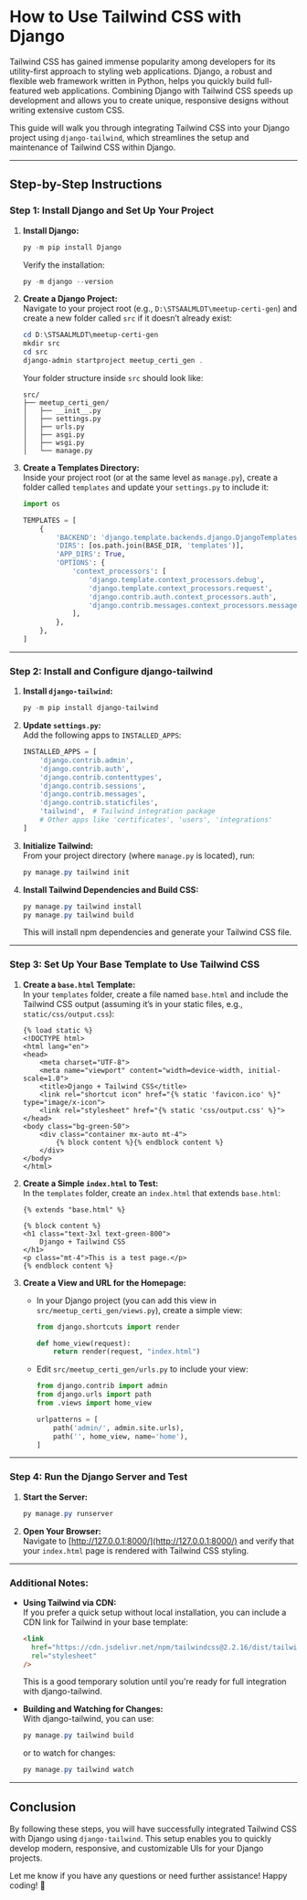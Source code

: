 # How to Use Tailwind CSS with Django

Tailwind CSS has gained immense popularity among developers for its utility-first approach to styling web applications. Django, a robust and flexible web framework written in Python, helps you quickly build full-featured web applications. Combining Django with Tailwind CSS speeds up development and allows you to create unique, responsive designs without writing extensive custom CSS.

This guide will walk you through integrating Tailwind CSS into your Django project using `django-tailwind`, which streamlines the setup and maintenance of Tailwind CSS within Django.

---

## **Step-by-Step Instructions**

### **Step 1: Install Django and Set Up Your Project**

1. **Install Django:**

   ```powershell
   py -m pip install Django
   ```

   Verify the installation:

   ```powershell
   py -m django --version
   ```

2. **Create a Django Project:**  
   Navigate to your project root (e.g., `D:\STSAALMLDT\meetup-certi-gen`) and create a new folder called `src` if it doesn’t already exist:

   ```powershell
   cd D:\STSAALMLDT\meetup-certi-gen
   mkdir src
   cd src
   django-admin startproject meetup_certi_gen .
   ```

   Your folder structure inside `src` should look like:

   ```
   src/
   ├── meetup_certi_gen/
   │   ├── __init__.py
   │   ├── settings.py
   │   ├── urls.py
   │   ├── asgi.py
   │   ├── wsgi.py
   │   └── manage.py
   ```

3. **Create a Templates Directory:**  
   Inside your project root (or at the same level as `manage.py`), create a folder called `templates` and update your `settings.py` to include it:

   ```python
   import os

   TEMPLATES = [
       {
           'BACKEND': 'django.template.backends.django.DjangoTemplates',
           'DIRS': [os.path.join(BASE_DIR, 'templates')],
           'APP_DIRS': True,
           'OPTIONS': {
               'context_processors': [
                   'django.template.context_processors.debug',
                   'django.template.context_processors.request',
                   'django.contrib.auth.context_processors.auth',
                   'django.contrib.messages.context_processors.messages',
               ],
           },
       },
   ]
   ```

---

### **Step 2: Install and Configure django-tailwind**

1. **Install `django-tailwind`:**

   ```powershell
   py -m pip install django-tailwind
   ```

2. **Update `settings.py`:**  
   Add the following apps to `INSTALLED_APPS`:

   ```python
   INSTALLED_APPS = [
       'django.contrib.admin',
       'django.contrib.auth',
       'django.contrib.contenttypes',
       'django.contrib.sessions',
       'django.contrib.messages',
       'django.contrib.staticfiles',
       'tailwind',  # Tailwind integration package
       # Other apps like 'certificates', 'users', 'integrations'
   ]
   ```

3. **Initialize Tailwind:**  
   From your project directory (where `manage.py` is located), run:

   ```powershell
   py manage.py tailwind init
   ```

4. **Install Tailwind Dependencies and Build CSS:**

   ```powershell
   py manage.py tailwind install
   py manage.py tailwind build
   ```

   This will install npm dependencies and generate your Tailwind CSS file.

---

### **Step 3: Set Up Your Base Template to Use Tailwind CSS**

1. **Create a `base.html` Template:**  
   In your `templates` folder, create a file named `base.html` and include the Tailwind CSS output (assuming it’s in your static files, e.g., `static/css/output.css`):

   ```django
   {% load static %}
   <!DOCTYPE html>
   <html lang="en">
   <head>
       <meta charset="UTF-8">
       <meta name="viewport" content="width=device-width, initial-scale=1.0">
       <title>Django + Tailwind CSS</title>
       <link rel="shortcut icon" href="{% static 'favicon.ico' %}" type="image/x-icon">
       <link rel="stylesheet" href="{% static 'css/output.css' %}">
   </head>
   <body class="bg-green-50">
       <div class="container mx-auto mt-4">
           {% block content %}{% endblock content %}
       </div>
   </body>
   </html>
   ```

2. **Create a Simple `index.html` to Test:**  
   In the `templates` folder, create an `index.html` that extends `base.html`:

   ```django
   {% extends "base.html" %}

   {% block content %}
   <h1 class="text-3xl text-green-800">
       Django + Tailwind CSS
   </h1>
   <p class="mt-4">This is a test page.</p>
   {% endblock content %}
   ```

3. **Create a View and URL for the Homepage:**

   - In your Django project (you can add this view in `src/meetup_certi_gen/views.py`), create a simple view:

     ```python
     from django.shortcuts import render

     def home_view(request):
         return render(request, "index.html")
     ```

   - Edit `src/meetup_certi_gen/urls.py` to include your view:

     ```python
     from django.contrib import admin
     from django.urls import path
     from .views import home_view

     urlpatterns = [
         path('admin/', admin.site.urls),
         path('', home_view, name='home'),
     ]
     ```

---

### **Step 4: Run the Django Server and Test**

1. **Start the Server:**

   ```powershell
   py manage.py runserver
   ```

2. **Open Your Browser:**  
   Navigate to [http://127.0.0.1:8000/](http://127.0.0.1:8000/) and verify that your `index.html` page is rendered with Tailwind CSS styling.

---

### **Additional Notes:**

- **Using Tailwind via CDN:**  
  If you prefer a quick setup without local installation, you can include a CDN link for Tailwind in your base template:

  ```html
  <link
    href="https://cdn.jsdelivr.net/npm/tailwindcss@2.2.16/dist/tailwind.min.css"
    rel="stylesheet"
  />
  ```

  This is a good temporary solution until you're ready for full integration with django-tailwind.

- **Building and Watching for Changes:**  
  With django-tailwind, you can use:
  ```powershell
  py manage.py tailwind build
  ```
  or to watch for changes:
  ```powershell
  py manage.py tailwind watch
  ```

---

## **Conclusion**

By following these steps, you will have successfully integrated Tailwind CSS with Django using `django-tailwind`. This setup enables you to quickly develop modern, responsive, and customizable UIs for your Django projects.

Let me know if you have any questions or need further assistance! Happy coding! 🚀
